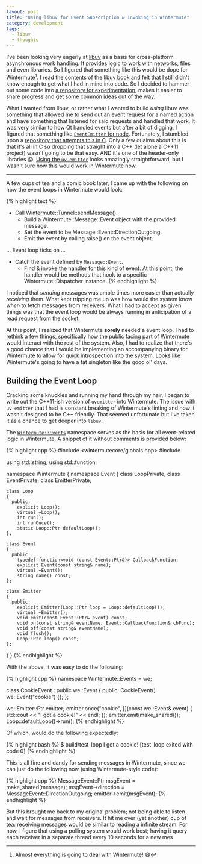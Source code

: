 ```yaml
---
layout: post
title: "Using libuv for Event Subscription & Invoking in Wintermute"
category: development
tags:
  - libuv
  - thoughts
---
```


I've been looking very eagerly at [libuv][] as a basis for cross-platform
asynchronous work handling. It provides logic to work with networks, files and
even libraries. So I figured that something like this would be dope for
[Wintermute][][^1]. I read the contents of the [libuv book][] and felt that I
still didn't know enough to get what I had in mind into code. So I decided to
hammer out some code into [a repository for experimentation][]; makes it easier
to share progress and get some common ideas out of the way.

What I wanted from libuv, or rather what I wanted to build _using_ libuv was
something that allowed me to send out an event request for a named action and
have something that listened for said requests and handled that work. It was
very similar to how Qt handled events but after a bit of digging, I figured
that something like [`EventEmitter` for node][nev]. Fortunately, I stumbled upon
a [repository  that attempts this in C][uv-emitter]. Only a few qualms about
this is that it's all in C so dropping that straight into a C++ (let alone a
C++11 project) wasn't going to be that easy. AND it's one of the header-only
libraries :scream:. [Using the `uv-emitter`][emitteruse] looks amazingly
straightforward, but I wasn't sure how this would work in Wintermute now.

---

A few cups of tea and a comic book later, I came up with the following on how
the event loops in Wintermute would look:

{% highlight text %}
* Call Wintermute::Tunnel::sendMessage().
  * Build a Wintermute::Message::Event object with the provided message.
  * Set the event to be Message::Event::DirectionOutgoing.
  * Emit the event by calling raise() on the event object.

... Event loop ticks on ...

* Catch the event defined by `Message::Event`.
  * Find & invoke the handler for this kind of event.
    At this point, the handler would be methods that hook to a specific
    Wintermute::Dispatcher instance.
{% endhighlight %}

I noticed that _sending_ messages was ample times more easier than actually
_receiving_ them. What kept tripping me up was how would the system know _when_
to fetch messages from receivers. What I had to accept as given things was that
the event loop would be always running in anticipation of a read request from
the socket.

At this point, I realized that Wintermute **sorely** needed a event loop. I
had to rethink a few things, specifically how the public facing part of
Wintermute would interact with the rest of the system. Also, I had to
realize that there's a good chance that I would be implementing an
accompanying binary for Wintermute to allow for quick introspection into the
system. Looks like Wintermute's going to have a fat singleton like the good ol'
days.

## Building the Event Loop

Cracking some knuckles and running my hand through my hair, I began to write
out the C++11-ish version of `uvemitter` into Wintermute. The issue with
`uv-emitter` that I had is constant breaking of Wintermute's linting and how
it wasn't designed to be C++ friendly. That seemed unfortunate but I've taken
it as a chance to get deeper into `libuv`.

The [`Wintermute::Events`][eventshpp] namespace serves as the basis for all
event-related logic in Wintermute. A snippet of it without comments is
provided below:

{% highlight cpp %}
#include <wintermutecore/globals.hpp>
#include <functional>

using std::string;
using std::function;

namespace Wintermute
{
  namespace Event
  {
    class LoopPrivate;
    class EventPrivate;
    class EmitterPrivate;

    class Loop
    {
      public:
        explicit Loop();
        virtual ~Loop();
        int run();
        int runOnce();
        static Loop::Ptr defaultLoop();
    };

    class Event
    {
      public:
        typedef function<void (const Event::Ptr&)> CallbackFunction;
        explicit Event(const string& name);
        virtual ~Event();
        string name() const;
    };

    class Emitter
    {
      public:
        explicit Emitter(Loop::Ptr loop = Loop::defaultLoop());
        virtual ~Emitter();
        void emit(const Event::Ptr& event) const;
        void on(const string& eventName, Event::CallbackFunction& cbFunc);
        void off(const string& eventName);
        void flush();
        Loop::Ptr loop() const;
    };
  }
}
{% endhighlight %}

With the above, it was easy to do the following:

{% highlight cpp %}
namespace Wintermute::Events = we;

class CookieEvent : public we::Event {
  public:
    CookieEvent() : we::Event("cookie") {};
};

we::Emitter::Ptr emitter;
emitter.once("cookie", [](const we::Event& event) {
  std::cout << "I got a cookie!" << endl;
  });
emitter.emit(make_shared<CookieEvent>());
Loop::defaultLoop()->run();
{% endhighlight %}

Of which, would do the following expectedly:

{% highlight bash %}
$ build/test_loop
I got a cookie!
[test_loop exited with code 0]
{% endhighlight %}

This is all fine and dandy for sending messages in Wintermute, since we can
just do the following now (using Wintermute-style code):

{% highlight cpp %}
MessageEvent::Ptr msgEvent = make_shared<MessageEvent>(message);
msgEvent->direction = MessageEvent::DirectionOutgoing;
emitter->emit(msgEvent);
{% endhighlight %}

But this brought me back to my original problem; not being able to listen and
wait for messages from receivers. It hit me over (yet another) cup of tea:
receiving messages would be similar to reading a infinite stream. For now, I
figure that using a polling system would work best; having it query each
receiver in a separate thread every 10 seconds for a new mes

[libuv]: https://github.com/libuv/libuv
[wintermute]: https://github.com/jalcine/wintermute
[libuv book]: https://nikhilm.github.io/uvbook/
[nev]: https://nodejs.org/api/events.html
[uv-emitter]: https://github.com/jwerle/uv-emitter
[emitteruse]: https://github.com/jwerle/uv-emitter#usage
[a repository for experimentation]: https://github.com/jalcine/uv-experiments
[eventshpp]: https://github.com/jalcine/wintermute/blob/feature/event-loop/src/wintermutecore/event.hpp
[^1]: Almost everything is going to deal with Wintermute! :smile:
[^2]: Once I get to the 0.1.0 release of Wintermute, I'll work on decoupling it from Wintermute.
